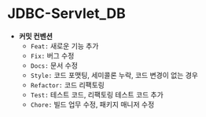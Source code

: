 # JDBC-Servlet_DB

- **커밋 컨벤션**
  - `Feat:` 새로운 기능 추가
  - `Fix:` 버그 수정
  - `Docs:` 문서 수정
  - `Style:` 코드 포맷팅, 세미콜론 누락, 코드 변경이 없는 경우
  - `Refactor:` 코드 리팩토링
  - `Test:` 테스트 코드, 리팩토링 테스트 코드 추가
  - `Chore:` 빌드 업무 수정, 패키지 매니저 수정
